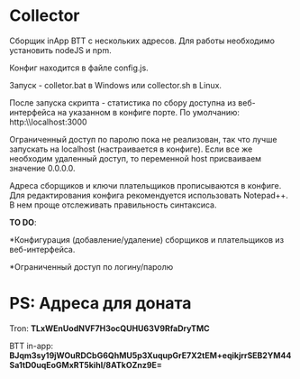 # Collector
Сборщик inApp BTT с нескольких адресов.
Для работы необходимо установить nodeJS и npm.

Конфиг находится в файле config.js.

Запуск - colletor.bat в Windows или collector.sh в Linux.

После запуска скрипта - статистика по сбору доступна из веб-интерфейса на указанном в конфиге порте. По умолчанию: http:\\\\localhost:3000

Ограниченный доступ по паролю пока не реализован, так что лучше запускать на localhost (настраивается в конфиге). Если все же необходим удаленный доступ, то переменной host присваиваем значение 0.0.0.0.

Адреса сборщиков и ключи плательщиков прописываются в конфиге.
Для редактирования конфига рекомендуется использовать Notepad++.
В нем проще отслеживать правильность синтаксиса.


**TO DO**:

*Конфигурация (добавление/удаление) сборщиков и плательщиков из веб-интерфейса.

*Ограниченный доступ по логину/паролю

# PS: Адреса для доната
Tron: **TLxWEnUodNVF7H3ocQUHU63V9RfaDryTMC**

BTT in-app: **BJqm3sy19jWOuRDCbG6QhMU5p3XuqupGrE7X2tEM+eqikjrrSEB2YM44Sa1tD0uqEoGMxRT5kihl/8ATkOZnz9E=**
